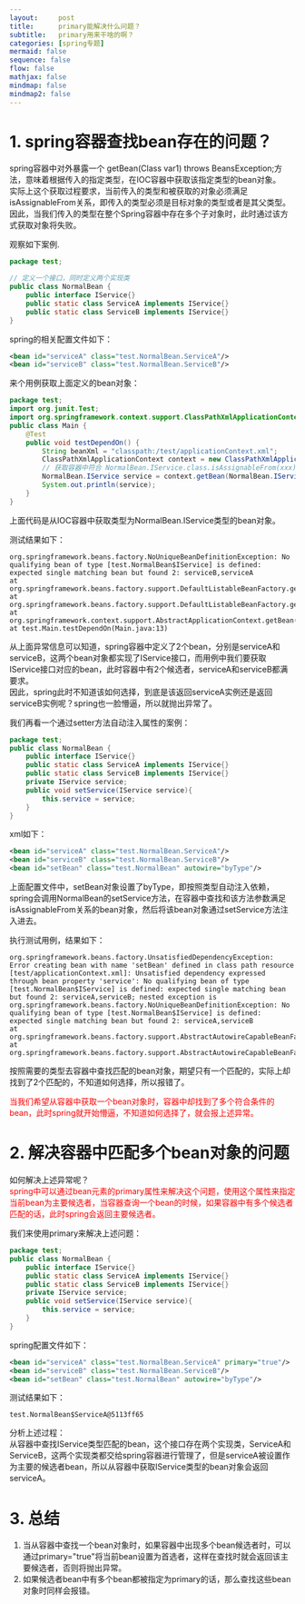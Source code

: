 ```yaml
---
layout:     post
title:      primary能解决什么问题？
subtitle:   primary用来干啥的啊？
categories: [spring专题]
mermaid: false
sequence: false
flow: false
mathjax: false
mindmap: false
mindmap2: false
---
```


# 1. spring容器查找bean存在的问题？   
spring容器中对外暴露一个 getBean(Class var1) throws BeansException;方法，意味着根据传入的指定类型，在IOC容器中获取该指定类型的bean对象。   
实际上这个获取过程要求，当前传入的类型和被获取的对象必须满足isAssignableFrom关系，即传入的类型必须是目标对象的类型或者是其父类型。   
因此，当我们传入的类型在整个Spring容器中存在多个子对象时，此时通过该方式获取对象将失败。   

观察如下案例.   
```java
package test;

// 定义一个接口，同时定义两个实现类
public class NormalBean {
    public interface IService{}
    public static class ServiceA implements IService{}
    public static class ServiceB implements IService{}
}
```
spring的相关配置文件如下：
```xml
<bean id="serviceA" class="test.NormalBean.ServiceA"/>
<bean id="serviceB" class="test.NormalBean.ServiceB"/>
```
来个用例获取上面定义的bean对象：   
```java
package test;
import org.junit.Test;
import org.springframework.context.support.ClassPathXmlApplicationContext;
public class Main {
    @Test
    public void testDependOn() {
        String beanXml = "classpath:/test/applicationContext.xml";
        ClassPathXmlApplicationContext context = new ClassPathXmlApplicationContext(beanXml);
        // 获取容器中符合 NormalBean.IService.class.isAssignableFrom(xxx);关系的目标bean xxx。
        NormalBean.IService service = context.getBean(NormalBean.IService.class);
        System.out.println(service);
    }
}
```
上面代码是从IOC容器中获取类型为NormalBean.IService类型的bean对象。   

测试结果如下：
```youtrack
org.springframework.beans.factory.NoUniqueBeanDefinitionException: No qualifying bean of type [test.NormalBean$IService] is defined: expected single matching bean but found 2: serviceB,serviceA
at org.springframework.beans.factory.support.DefaultListableBeanFactory.getBean(DefaultListableBeanFactory.java:366)
at org.springframework.beans.factory.support.DefaultListableBeanFactory.getBean(DefaultListableBeanFactory.java:332)
at org.springframework.context.support.AbstractApplicationContext.getBean(AbstractApplicationContext.java:1066)
at test.Main.testDependOn(Main.java:13)
```
从上面异常信息可以知道，spring容器中定义了2个bean，分别是serviceA和serviceB，这两个bean对象都实现了IService接口，而用例中我们要获取IService接口对应的bean，此时容器中有2个候选者，serviceA和serviceB都满要求。   
因此，spring此时不知道该如何选择，到底是该返回serviceA实例还是返回serviceB实例呢？spring也一脸懵逼，所以就抛出异常了。   

我们再看一个通过setter方法自动注入属性的案例：   
```java
package test;
public class NormalBean {
    public interface IService{}
    public static class ServiceA implements IService{}
    public static class ServiceB implements IService{}
    private IService service;
    public void setService(IService service){
        this.service = service;
    }
}
```
xml如下：
```xml
<bean id="serviceA" class="test.NormalBean.ServiceA"/>
<bean id="serviceB" class="test.NormalBean.ServiceB"/>
<bean id="setBean" class="test.NormalBean" autowire="byType"/>
```
上面配置文件中，setBean对象设置了byType，即按照类型自动注入依赖，spring会调用NormalBean的setService方法，在容器中查找和该方法参数满足isAssignableFrom关系的bean对象，然后将该bean对象通过setService方法注入进去。   

执行测试用例，结果如下：   
```youtrack
org.springframework.beans.factory.UnsatisfiedDependencyException: Error creating bean with name 'setBean' defined in class path resource [test/applicationContext.xml]: Unsatisfied dependency expressed through bean property 'service': No qualifying bean of type [test.NormalBean$IService] is defined: expected single matching bean but found 2: serviceA,serviceB; nested exception is org.springframework.beans.factory.NoUniqueBeanDefinitionException: No qualifying bean of type [test.NormalBean$IService] is defined: expected single matching bean but found 2: serviceA,serviceB
at org.springframework.beans.factory.support.AbstractAutowireCapableBeanFactory.autowireByType(AbstractAutowireCapableBeanFactory.java:1307)
at org.springframework.beans.factory.support.AbstractAutowireCapableBeanFactory.populateBean(AbstractAutowireCapableBeanFactory.java:1199)
```
按照需要的类型去容器中查找匹配的bean对象，期望只有一个匹配的，实际上却找到了2个匹配的，不知道如何选择，所以报错了。   

<font color="#FF0000">  当我们希望从容器中获取一个bean对象时，容器中却找到了多个符合条件的bean，此时spring就开始懵逼，不知道如何选择了，就会报上述异常。 </font>   

# 2. 解决容器中匹配多个bean对象的问题
如何解决上述异常呢？   
<font color="#FF0000">spring中可以通过bean元素的primary属性来解决这个问题，使用这个属性来指定当前bean为主要候选者，当容器查询一个bean的时候，如果容器中有多个候选者匹配的话，此时spring会返回主要候选者。</font>   

我们来使用primary来解决上述问题：
```java
package test;
public class NormalBean {
    public interface IService{}
    public static class ServiceA implements IService{}
    public static class ServiceB implements IService{}
    private IService service;
    public void setService(IService service){
        this.service = service;
    }
}
```
spring配置文件如下：
```xml
<bean id="serviceA" class="test.NormalBean.ServiceA" primary="true"/>
<bean id="serviceB" class="test.NormalBean.ServiceB"/>
<bean id="setBean" class="test.NormalBean" autowire="byType"/>
```

测试结果如下：
```youtrack
test.NormalBean$ServiceA@5113ff65
```

分析上述过程：   
从容器中查找IService类型匹配的bean，这个接口存在两个实现类，ServiceA和ServiceB，这两个实现类都交给spring容器进行管理了，但是serviceA被设置作为主要的候选者bean，所以从容器中获取IService类型的bean对象会返回serviceA。      

# 3. 总结
1.  当从容器中查找一个bean对象时，如果容器中出现多个bean候选者时，可以通过primary="true"将当前bean设置为首选者，这样在查找时就会返回该主要候选者，否则将抛出异常。   
2.  如果候选者bean中有多个bean都被指定为primary的话，那么查找这些bean对象时同样会报错。   